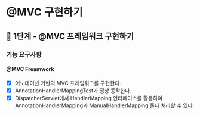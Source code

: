 # @MVC 구현하기


## 🚀 1단계 - @MVC 프레임워크 구현하기
### 기능 요구사항
#### @MVC Freamwork
- [x] 어노테이션 기반의 MVC 프레임워크를 구현한다.
- [x] AnnotationHandlerMappingTest가 정상 동작한다.
- [x] DispatcherServlet에서 HandlerMapping 인터페이스를 활용하여 AnnotationHandlerMapping과 ManualHandlerMapping 둘다 처리할 수 있다.
